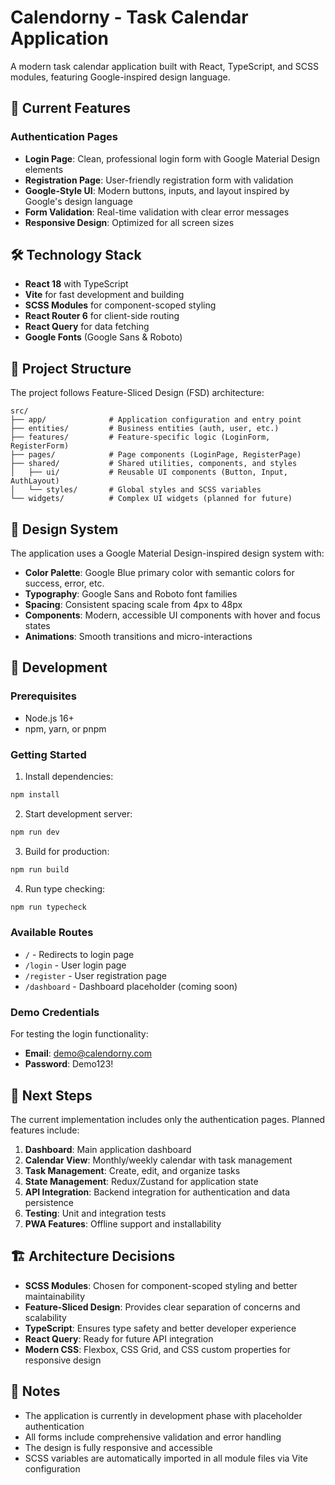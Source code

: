 # Calendorny - Task Calendar Application

A modern task calendar application built with React, TypeScript, and SCSS modules, featuring Google-inspired design language.

## 🚀 Current Features

### Authentication Pages

- **Login Page**: Clean, professional login form with Google Material Design elements
- **Registration Page**: User-friendly registration form with validation
- **Google-Style UI**: Modern buttons, inputs, and layout inspired by Google's design language
- **Form Validation**: Real-time validation with clear error messages
- **Responsive Design**: Optimized for all screen sizes

## 🛠 Technology Stack

- **React 18** with TypeScript
- **Vite** for fast development and building
- **SCSS Modules** for component-scoped styling
- **React Router 6** for client-side routing
- **React Query** for data fetching
- **Google Fonts** (Google Sans & Roboto)

## 📁 Project Structure

The project follows Feature-Sliced Design (FSD) architecture:

```
src/
├── app/              # Application configuration and entry point
├── entities/         # Business entities (auth, user, etc.)
├── features/         # Feature-specific logic (LoginForm, RegisterForm)
├── pages/            # Page components (LoginPage, RegisterPage)
├── shared/           # Shared utilities, components, and styles
│   ├── ui/           # Reusable UI components (Button, Input, AuthLayout)
│   └── styles/       # Global styles and SCSS variables
└── widgets/          # Complex UI widgets (planned for future)
```

## 🎨 Design System

The application uses a Google Material Design-inspired design system with:

- **Color Palette**: Google Blue primary color with semantic colors for success, error, etc.
- **Typography**: Google Sans and Roboto font families
- **Spacing**: Consistent spacing scale from 4px to 48px
- **Components**: Modern, accessible UI components with hover and focus states
- **Animations**: Smooth transitions and micro-interactions

## 🔧 Development

### Prerequisites

- Node.js 16+
- npm, yarn, or pnpm

### Getting Started

1. Install dependencies:

```bash
npm install
```

2. Start development server:

```bash
npm run dev
```

3. Build for production:

```bash
npm run build
```

4. Run type checking:

```bash
npm run typecheck
```

### Available Routes

- `/` - Redirects to login page
- `/login` - User login page
- `/register` - User registration page
- `/dashboard` - Dashboard placeholder (coming soon)

### Demo Credentials

For testing the login functionality:

- **Email**: demo@calendorny.com
- **Password**: Demo123!

## 🎯 Next Steps

The current implementation includes only the authentication pages. Planned features include:

1. **Dashboard**: Main application dashboard
2. **Calendar View**: Monthly/weekly calendar with task management
3. **Task Management**: Create, edit, and organize tasks
4. **State Management**: Redux/Zustand for application state
5. **API Integration**: Backend integration for authentication and data persistence
6. **Testing**: Unit and integration tests
7. **PWA Features**: Offline support and installability

## 🏗 Architecture Decisions

- **SCSS Modules**: Chosen for component-scoped styling and better maintainability
- **Feature-Sliced Design**: Provides clear separation of concerns and scalability
- **TypeScript**: Ensures type safety and better developer experience
- **React Query**: Ready for future API integration
- **Modern CSS**: Flexbox, CSS Grid, and CSS custom properties for responsive design

## 📝 Notes

- The application is currently in development phase with placeholder authentication
- All forms include comprehensive validation and error handling
- The design is fully responsive and accessible
- SCSS variables are automatically imported in all module files via Vite configuration
